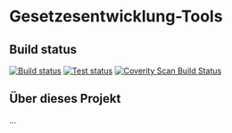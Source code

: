 # Gesetzesentwicklung-Tools

## Build status
[![Build status][appveyor_build_badge]][appveyor_build_link]
[![Test status][appveyor_tests_badge]][appveyor_tests_link]
[![Coverity Scan Build Status][coverity_badge]][coverity_link]

## Über dieses Projekt
...

[appveyor_build_badge]: https://ci.appveyor.com/api/projects/status/pgegkkstup8r6sh6?svg=true
[appveyor_build_link]: https://ci.appveyor.com/project/chkpnt/gesetzesentwicklung-tools
[appveyor_tests_badge]: http://teststatusbadge.azurewebsites.net/api/status/chkpnt/gesetzesentwicklung-tools
[appveyor_tests_link]: https://ci.appveyor.com/project/chkpnt/gesetzesentwicklung-tools/build/tests
[coverity_badge]: https://scan.coverity.com/projects/4507/badge.svg
[coverity_link]: https://scan.coverity.com/projects/4507
